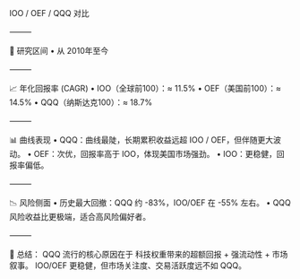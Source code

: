 IOO / OEF / QQQ 对比

⸻

🎯 研究区间
	•	从 2010年至今

⸻

📈 年化回报率 (CAGR)
	•	IOO（全球前100）：≈ 11.5%
	•	OEF（美国前100）：≈ 14.5%
	•	QQQ（纳斯达克100）：≈ 18.7%

⸻

📊 曲线表现
	•	QQQ：曲线最陡，长期累积收益远超 IOO / OEF，但伴随更大波动。
	•	OEF：次优，回报率高于 IOO，体现美国市场强劲。
	•	IOO：更稳健，回报率偏低。

⸻

📉 风险侧面
	•	历史最大回撤：QQQ 约 -83%，IOO/OEF 在 -55% 左右。
	•	QQQ 风险收益比更极端，适合高风险偏好者。

⸻

📝 总结：
QQQ 流行的核心原因在于 科技权重带来的超额回报 + 强流动性 + 市场叙事。
IOO/OEF 更稳健，但市场关注度、交易活跃度远不如 QQQ。
